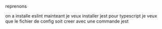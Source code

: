 reprenons

on a installe eslint mainteant je veux installer jest
pour typescript
je veux que le fichier de config soit creer avec une commande jest